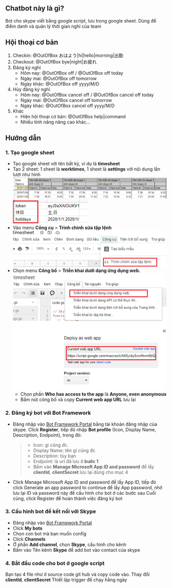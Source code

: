 ## Chatbot này là gì?
Bot cho skype viết bằng google script, lưu trong google sheet.
Dùng để điểm danh và quản lý thời gian nghỉ của team

## Hội thoại cơ bản
1. Checkin:  @OutOfBox おはよう|hi|hello|morning|出勤
2. Checkout: @OutOfBox bye|night|お疲れ
3. Đăng ký nghỉ
   - Hôm nay: @OutOfBox off / @OutOfBox off today
   - Ngày mai: @OutOfBox off tomorrow
   - Ngày khác: @OutOfBox off yyyy/M/D
4. Hủy đăng ký nghỉ
   - Hôm nay: @OutOfBox cancel off / @OutOfBox cancel off today
   - Ngày mai: @OutOfBox cancel off tomorrow
   - Ngày khác: @OutOfBox cancel off yyyy/M/D
5. Khác
   - Hiện hội thoại cơ bản: @OutOfBox help|command
   - Nhiều tính năng nâng cao khác...

## Hướng dẫn
### 1. Tạo google sheet
- Tạo google sheet với tên bất kỳ, ví dụ là **timesheet**
- Tạo 2 sheet: 1 sheet là **worktimes**, 1 sheet là **settings** với nội dung lần lượt như hình
![sheet-1.png](img/sheet-1.png)
![sheet-2.png](img/sheet-2.png)
- Vào menu **Công cụ** > **Trình chỉnh sửa tập lệnh**
![sheet-3.png](img/sheet-3.png)
- Chọn menu **Công bố** > **Triển khai dưới dạng ứng dụng web.**
![sheet-4.png](img/sheet-4.png)
   - Chọn phần **Who has access to the app** là **Anyone, even anonymous**
   - Bấm nút công bố và copy **Current web app URL** lưu lại

### 2. Đăng ký bot với Bot Framework
- Đăng nhập vào [Bot Framework Portal](https://dev.botframework.com/) bằng tài khoản đăng nhập của skype. Click **Register**, tiếp đó nhập **Bot profile** (Icon, Display Name, Description, Endpoint), trong đó:
  > - Icon: gì cũng đc.
  > - Display Name: tên gì cũng đc
  > - Description: tùy bạn
  > - Endpoint: là url đã lưu ở **bước 1**
  > - Bấm vào **Manage Microsoft App ID and password** để lấy **clientId**, **clientSecret** lưu lại dùng cho mục 4

- Click Manage Microsoft App ID and password để lấy App ID, tiếp đó click Generate an app password to continue để lấy App password, nhớ lưu lại ID và password này để cấu hình cho bot ở các bước sau
Cuối cùng, click Register để hoàn thành việc đăng ký bot

### 3. Cấu hình bot để kết nối với Skype
- Đăng nhập vào [Bot Framework Portal](https://dev.botframework.com/)
- Click **My bots**
- Chọn con bot mà bạn muốn config
- Click **Channels**
- Ở phần **Add channel**, chọn **Skype**, cấu hình cho kênh
- Bấm vào Tên kênh **Skype** để add bot vào contact của skype

### 4. Bắt đầu code cho bot ở google script
Bạn tạo 4 file như ở source code git hub và copy code vào.
Thay đổi **clientId**, **clientSecret**
Thiết lập trigger để chạy hằng ngày